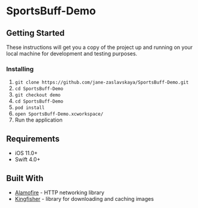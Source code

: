 
# SportsBuff-Demo

## Getting Started

These instructions will get you a copy of the project up and running on your local machine for development and testing purposes.

### Installing

1. `git clone https://github.com/jane-zaslavskaya/SportsBuff-Demo.git`
2. `cd SportsBuff-Demo`
3. `git checkout demo`
4. `cd SportsBuff-Demo` 
5. `pod install`
6. `open SportsBuff-Demo.xcworkspace/`
7. Run the application

## Requirements
* iOS 11.0+
* Swift 4.0+

## Built With

* [Alamofire](https://github.com/Alamofire/Alamofire) - HTTP networking library
* [Kingfisher](https://github.com/onevcat/Kingfisher) -  library for downloading and caching images
